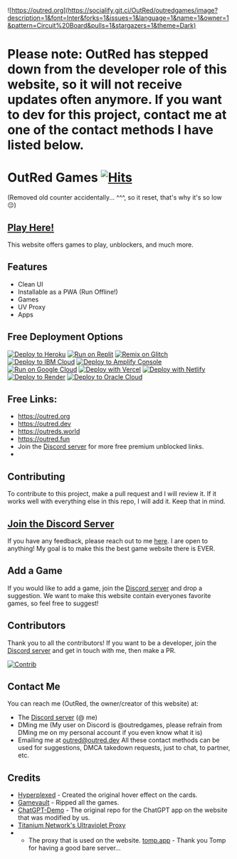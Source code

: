 ![https://outred.org](https://socialify.git.ci/OutRed/outredgames/image?description=1&font=Inter&forks=1&issues=1&language=1&name=1&owner=1&pattern=Circuit%20Board&pulls=1&stargazers=1&theme=Dark)

# Please note: OutRed has stepped down from the developer role of this website, so it will not receive updates often anymore. If you want to dev for this project, contact me at one of the contact methods I have listed below.

# OutRed Games [![Hits](https://hits.seeyoufarm.com/api/count/incr/badge.svg?url=https%3A%2F%2Fgithub.com%2FOutRed%2Foutredgames&count_bg=%2379C83D&title_bg=%23555555&icon=&icon_color=%23E7E7E7&title=Repo+Visits&edge_flat=false)](https://hits.seeyoufarm.com)
(Removed old counter accidentally... ^^^, so it reset, that's why it's so low 😔)
## [Play Here!](https://outred.org)
This website offers games to play, unblockers, and much more.
## Features
- Clean UI
- Installable as a PWA (Run Offline!)
- Games
- UV Proxy
- Apps
  
## Free Deployment Options
[![Deploy to Heroku](https://binbashbanana.github.io/deploy-buttons/buttons/remade/heroku.svg)](https://heroku.com/deploy/?template=https://github.com/OutRed/outredgames)
[![Run on Replit](https://binbashbanana.github.io/deploy-buttons/buttons/remade/replit.svg)](https://github.com/OutRed/outredgames)
[![Remix on Glitch](https://binbashbanana.github.io/deploy-buttons/buttons/remade/glitch.svg)](https://glitch.com/edit/#!/import/github/OutRed/outredgames)
[![Deploy to IBM Cloud](https://binbashbanana.github.io/deploy-buttons/buttons/remade/ibmcloud.svg)](https://cloud.ibm.com/devops/setup/deploy?repository=https://github.com/OutRed/outredgames)
[![Deploy to Amplify Console](https://binbashbanana.github.io/deploy-buttons/buttons/remade/amplifyconsole.svg)](https://console.aws.amazon.com/amplify/home#/deploy?repo=https://github.com/OutRed/outredgames)
[![Run on Google Cloud](https://binbashbanana.github.io/deploy-buttons/buttons/remade/googlecloud.svg)](https://deploy.cloud.run/?git_repo=https://github.com/BinBashBanana/OutRed/outredgames)
[![Deploy with Vercel](https://binbashbanana.github.io/deploy-buttons/buttons/remade/vercel.svg)](https://vercel.com/new/clone?repository-url=https%3A%2F%2Fgithub.com%2FOutRed%2Foutredgames) 
[![Deploy with Netlify](https://binbashbanana.github.io/deploy-buttons/buttons/remade/netlify.svg)](https://app.netlify.com/start/deploy?repository=https://github.com/OutRed/outredgames)
[![Deploy to Render](https://binbashbanana.github.io/deploy-buttons/buttons/remade/render.svg)](https://render.com/deploy?repo=https://github.com/OutRed/outredgames)
[![Deploy to Oracle Cloud](https://binbashbanana.github.io/deploy-buttons/buttons/remade/oraclecloud.svg)](https://cloud.oracle.com/resourcemanager/stacks/create?zipUrl=https://github.com/OutRed/outredgames/archive/refs/heads/main.zip)

## Free Links:
- https://outred.org
- https://outred.dev
- https://outreds.world
- https://outred.fun
- Join the [Discord server](https://discord.gg/89NGVfR7ja) for more free premium unblocked links.
- 
## Contributing
To contribute to this project, make a pull request and I will review it. If it works well with everything else in this repo, I will add it. Keep that in mind.

## [Join the Discord Server](https://discord.gg/s8Z4tsExcd)

If you have any feedback, please reach out to me [here](https://github.com/OutRed/outredgames/discussions/17). I are open to anything! My goal is to make this the best game website there is EVER.


## Add a Game
If you would like to add a game, join the [Discord server](https://discord.gg/s8Z4tsExcd) and drop a suggestion. We want to make this website contain everyones favorite games, so feel free to suggest!

## Contributors

Thank you to all the contributors!
If you want to be a developer, join the [Discord server](https://discord.gg/s8ZtsExcd) and get in touch with me, then make a PR.

[![Contrib](https://contrib.rocks/image?repo=OutRed/outredgames#)](https://github.com/OutRed/outredgames/graphs/contributors)

## Contact Me
You can reach me (OutRed, the owner/creator of this website) at:
- The [Discord server](https://discord.gg/outred) (@ me)
- DMing me (My user on Discord is @outredgames, please refrain from DMing me on my personal account if you even know what it is)
- Emailing me at outred@outred.dev
All these contact methods can be used for suggestions, DMCA takedown requests, just to chat, to partner, etc.


## Credits
- [Hyperplexed](https://codepen.io/Hyperplexed/pen/MWQeYLW) - Created the original hover effect on the cards.
- [Gamevault](https://github.com/carbonutilities/gamevault/) - Ripped all the games.
- [ChatGPT-Demo](https://github.com/anse-app/chatgpt-demo) - The original repo for the ChatGPT app on the website that was modified by us.
- [Titanium Network's Ultraviolet Proxy](https://github.com/titaniumnetwork-dev/Ultraviolet-App)
- - The proxy that is used on the website.
[tomp.app](https://tomp.app) - Thank you Tomp for having a good bare server...
